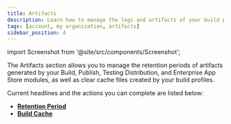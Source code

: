 ```yaml
---
title: Artifacts
description: Learn how to manage the logs and artifacts of your build profiles in Appcircle
tags: [account, my organization, artifacts]
sidebar_position: 4
---
```


import Screenshot from '@site/src/components/Screenshot';

The Artifacts section allows you to manage the retention periods of artifacts generated by your Build, Publish, Testing Distribution, and Enterprise App Store modules, as well as clear cache files created by your build profiles.

Current headlines and the actions you can complete are listed below:

- [**Retention Period**](/account/my-organization/artifacts/retention-period)
- [**Build Cache**](/account/my-organization/artifacts/build-cache)